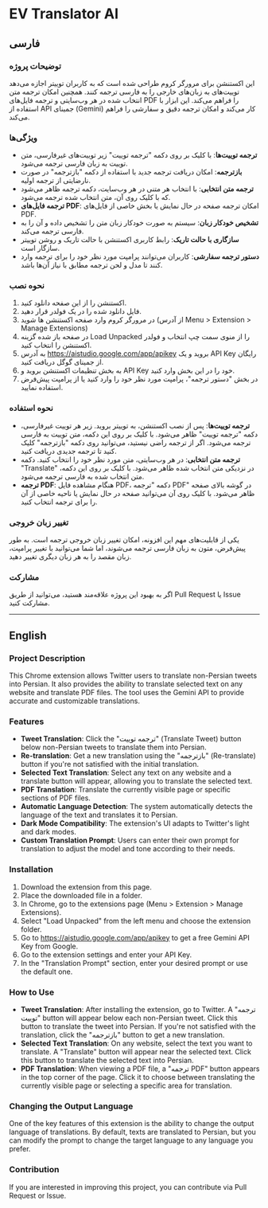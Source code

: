 # EV Translator AI

## فارسی

### توضیحات پروژه
این اکستنشن برای مرورگر کروم طراحی شده است که به کاربران توییتر اجازه می‌دهد توییت‌های به زبان‌های خارجی را به فارسی ترجمه کنند. همچنین امکان ترجمه متن انتخاب شده در هر وب‌سایتی و ترجمه فایل‌های PDF را فراهم می‌کند. این ابزار با استفاده از API جمینای (Gemini) کار می‌کند و امکان ترجمه دقیق و سفارشی را فراهم می‌کند.

### ویژگی‌ها
- **ترجمه توییت‌ها**: با کلیک بر روی دکمه "ترجمه توییت" زیر توییت‌های غیرفارسی، متن توییت به زبان فارسی ترجمه می‌شود.
- **بازترجمه**: امکان دریافت ترجمه جدید با استفاده از دکمه "بازترجمه" در صورت نارضایتی از ترجمه اولیه.
- **ترجمه متن انتخابی**: با انتخاب هر متنی در هر وب‌سایت، دکمه ترجمه ظاهر می‌شود که با کلیک روی آن، متن انتخاب شده ترجمه می‌شود.
- **ترجمه فایل‌های PDF**: امکان ترجمه صفحه در حال نمایش یا بخش خاصی از فایل‌های PDF.
- **تشخیص خودکار زبان**: سیستم به صورت خودکار زبان متن را تشخیص داده و آن را به فارسی ترجمه می‌کند.
- **سازگاری با حالت تاریک**: رابط کاربری اکستنشن با حالت تاریک و روشن توییتر سازگار است.
- **دستور ترجمه سفارشی**: کاربران می‌توانند پرامپت مورد نظر خود را برای ترجمه وارد کنند تا مدل و لحن ترجمه مطابق با نیاز آن‌ها باشد.

### نحوه نصب
1. اکستنشن را از این صفحه دانلود کنید.
2. فایل دانلود شده را در یک فولدر قرار دهید.
3. در مرورگر کروم وارد صفحه اکستنشن ها شوید (از آدرس Menu > Extension > Manage Extensions)
4. در صفحه باز شده گزینه Load Unpacked را از منوی سمت چپ انتخاب و فولدر اکستنشن را انتخاب کنید.
5. به آدرس https://aistudio.google.com/app/apikey بروید و یک API Key رایگان از جمینای گوگل دریافت کنید.
6. به بخش تنظیمات اکستنشن بروید و API Key خود را در این بخش وارد کنید.
7. در بخش "دستور ترجمه"، پرامپت مورد نظر خود را وارد کنید یا از پرامپت پیش‌فرض استفاده نمایید.

### نحوه استفاده
- **ترجمه توییت‌ها**: پس از نصب اکستنشن، به توییتر بروید. زیر هر توییت غیرفارسی، دکمه "ترجمه توییت" ظاهر می‌شود. با کلیک بر روی این دکمه، متن توییت به فارسی ترجمه می‌شود. اگر از ترجمه راضی نیستید، می‌توانید روی دکمه "بازترجمه" کلیک کنید تا ترجمه جدیدی دریافت کنید.
- **ترجمه متن انتخابی**: در هر وب‌سایتی، متن مورد نظر خود را انتخاب کنید. دکمه "Translate" در نزدیکی متن انتخاب شده ظاهر می‌شود. با کلیک بر روی این دکمه، متن انتخاب شده به فارسی ترجمه می‌شود.
- **ترجمه PDF**: هنگام مشاهده فایل PDF، دکمه "ترجمه PDF" در گوشه بالای صفحه ظاهر می‌شود. با کلیک روی آن می‌توانید صفحه در حال نمایش یا ناحیه خاصی از آن را برای ترجمه انتخاب کنید.

### تغییر زبان خروجی
یکی از قابلیت‌های مهم این افزونه، امکان تغییر زبان خروجی ترجمه است. به طور پیش‌فرض، متون به زبان فارسی ترجمه می‌شوند، اما شما می‌توانید با تغییر پرامپت، زبان مقصد را به هر زبان دیگری تغییر دهید.

### مشارکت
اگر به بهبود این پروژه علاقه‌مند هستید، می‌توانید از طریق Pull Request یا Issue مشارکت کنید.

---

## English

### Project Description
This Chrome extension allows Twitter users to translate non-Persian tweets into Persian. It also provides the ability to translate selected text on any website and translate PDF files. The tool uses the Gemini API to provide accurate and customizable translations.

### Features
- **Tweet Translation**: Click the "ترجمه توییت" (Translate Tweet) button below non-Persian tweets to translate them into Persian.
- **Re-translation**: Get a new translation using the "بازترجمه" (Re-translate) button if you're not satisfied with the initial translation.
- **Selected Text Translation**: Select any text on any website and a translate button will appear, allowing you to translate the selected text.
- **PDF Translation**: Translate the currently visible page or specific sections of PDF files.
- **Automatic Language Detection**: The system automatically detects the language of the text and translates it to Persian.
- **Dark Mode Compatibility**: The extension's UI adapts to Twitter's light and dark modes.
- **Custom Translation Prompt**: Users can enter their own prompt for translation to adjust the model and tone according to their needs.

### Installation
1. Download the extension from this page.
2. Place the downloaded file in a folder.
3. In Chrome, go to the extensions page (Menu > Extension > Manage Extensions).
4. Select "Load Unpacked" from the left menu and choose the extension folder.
5. Go to https://aistudio.google.com/app/apikey to get a free Gemini API Key from Google.
6. Go to the extension settings and enter your API Key.
7. In the "Translation Prompt" section, enter your desired prompt or use the default one.

### How to Use
- **Tweet Translation**: After installing the extension, go to Twitter. A "ترجمه توییت" button will appear below each non-Persian tweet. Click this button to translate the tweet into Persian. If you're not satisfied with the translation, click the "بازترجمه" button to get a new translation.
- **Selected Text Translation**: On any website, select the text you want to translate. A "Translate" button will appear near the selected text. Click this button to translate the selected text into Persian.
- **PDF Translation**: When viewing a PDF file, a "ترجمه PDF" button appears in the top corner of the page. Click it to choose between translating the currently visible page or selecting a specific area for translation.

### Changing the Output Language
One of the key features of this extension is the ability to change the output language of translations. By default, texts are translated to Persian, but you can modify the prompt to change the target language to any language you prefer.

### Contribution
If you are interested in improving this project, you can contribute via Pull Request or Issue.
